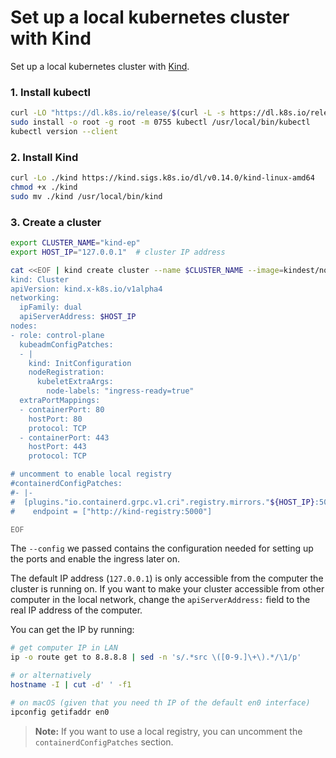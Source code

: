 <h1>Set up a local kubernetes cluster with Kind</h1>

Set up a local kubernetes cluster with [Kind](https://kind.sigs.k8s.io/).

### 1. Install kubectl

```bash
curl -LO "https://dl.k8s.io/release/$(curl -L -s https://dl.k8s.io/release/stable.txt)/bin/linux/amd64/kubectl"
sudo install -o root -g root -m 0755 kubectl /usr/local/bin/kubectl
kubectl version --client
```

### 2. Install Kind

```bash
curl -Lo ./kind https://kind.sigs.k8s.io/dl/v0.14.0/kind-linux-amd64
chmod +x ./kind
sudo mv ./kind /usr/local/bin/kind
```

### 3. Create a cluster

```bash
export CLUSTER_NAME="kind-ep"
export HOST_IP="127.0.0.1"  # cluster IP address

cat <<EOF | kind create cluster --name $CLUSTER_NAME --image=kindest/node:v1.24.0 --config=-
kind: Cluster
apiVersion: kind.x-k8s.io/v1alpha4
networking:
  ipFamily: dual
  apiServerAddress: $HOST_IP
nodes:
- role: control-plane
  kubeadmConfigPatches:
  - |
    kind: InitConfiguration
    nodeRegistration:
      kubeletExtraArgs:
        node-labels: "ingress-ready=true"
  extraPortMappings:
  - containerPort: 80
    hostPort: 80
    protocol: TCP
  - containerPort: 443
    hostPort: 443
    protocol: TCP

# uncomment to enable local registry    
#containerdConfigPatches:
#- |-
#  [plugins."io.containerd.grpc.v1.cri".registry.mirrors."${HOST_IP}:5001"]
#    endpoint = ["http://kind-registry:5000"]

EOF
```

The `--config` we passed contains the configuration needed for setting up the ports and enable
the ingress later on.

The default IP address (`127.0.0.1`) is only accessible from the computer the cluster is running on.
If you want to make your cluster accessible from other computer in the local network,
change the `apiServerAddress:` field to the real IP address of the computer.

You can get the IP by running:

```bash
# get computer IP in LAN
ip -o route get to 8.8.8.8 | sed -n 's/.*src \([0-9.]\+\).*/\1/p'

# or alternatively
hostname -I | cut -d' ' -f1

# on macOS (given that you need th IP of the default en0 interface)
ipconfig getifaddr en0
```

> **Note:** If you want to use a local registry, you can uncomment the `containerdConfigPatches` section.